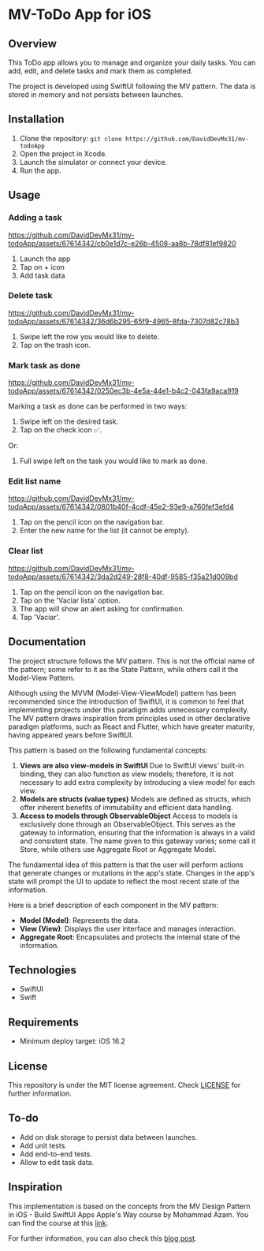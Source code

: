 # MV-ToDo App for iOS

## Overview

This ToDo app allows you to manage and organize your daily tasks. You can add, edit, and delete tasks and mark them as completed.

The project is developed using SwiftUI following the MV pattern. The data is stored in memory and not persists between launches.

## Installation

1. Clone the repository: `git clone https://github.com/DavidDevMx31/mv-todoApp`
2. Open the project in Xcode.
3. Launch the simulator or connect your device.
4. Run the app.

## Usage

### Adding a task

https://github.com/DavidDevMx31/mv-todoApp/assets/67614342/cb0e1d7c-e26b-4508-aa8b-78df81ef9820

1. Launch the app
2. Tap on + icon
3. Add task data

### Delete task

https://github.com/DavidDevMx31/mv-todoApp/assets/67614342/36d6b295-65f9-4965-8fda-7307d82c78b3

1. Swipe left the row you would like to delete.
2. Tap on the trash icon.

### Mark task as done

https://github.com/DavidDevMx31/mv-todoApp/assets/67614342/0250ec3b-4e5a-44e1-b4c2-043fa9aca919

Marking a task as done can be performed in two ways:

1. Swipe left on the desired task.
2. Tap on the check icon ✅.

Or:
1. Full swipe left on the task you would like to mark as done.

### Edit list name

https://github.com/DavidDevMx31/mv-todoApp/assets/67614342/0801b40f-4cdf-45e2-93e9-a760fef3efd4

1. Tap on the pencil icon on the navigation bar.
2. Enter the new name for the list (it cannot be empty).

### Clear list

https://github.com/DavidDevMx31/mv-todoApp/assets/67614342/3da2d249-28f8-40df-9585-f35a21d009bd

1. Tap on the pencil icon on the navigation bar.
2. Tap on the 'Vaciar lista' option.
3. The app will show an alert asking for confirmation.
4. Tap 'Vaciar'.
   
## Documentation

The project structure follows the MV pattern. This is not the official name of the pattern; some refer to it as the State Pattern, while others call it the Model-View Pattern.

Although using the MVVM (Model-View-ViewModel) pattern has been recommended since the introduction of SwiftUI, it is common to feel that implementing projects under this paradigm adds unnecessary complexity. The MV pattern draws inspiration from principles used in other declarative paradigm platforms, such as React and Flutter, which have greater maturity, having appeared years before SwiftUI.

This pattern is based on the following fundamental concepts:
1. **Views are also view-models in SwiftUI**
Due to SwiftUI views' built-in binding, they can also function as view models; therefore, it is not necessary to add extra complexity by introducing a view model for each view.
2. **Models are structs (value types)**
Models are defined as structs, which offer inherent benefits of immutability and efficient data handling.
3. **Access to models through ObservableObject**
Access to models is exclusively done through an ObservableObject. This serves as the gateway to information, ensuring that the information is always in a valid and consistent state. The name given to this gateway varies; some call it Store, while others use Aggregate Root or Aggregate Model.

The fundamental idea of this pattern is that the user will perform actions that generate changes or mutations in the app's state. Changes in the app's state will prompt the UI to update to reflect the most recent state of the information.

Here is a brief description of each component in the MV pattern:

- **Model (Model)**: Represents the data.
- **View (View)**: Displays the user interface and manages interaction.
- **Aggregate Root**: Encapsulates and protects the internal state of the information.

## Technologies
- SwiftUI
- Swift

## Requirements
- Minimum deploy target: iOS 16.2

## License

This repository is under the MIT license agreement. Check [LICENSE](LICENSE) for further information.

## To-do
- Add on disk storage to persist data between launches.
- Add unit tests.
- Add end-to-end tests.
- Allow to edit task data.

## Inspiration

This implementation is based on the concepts from the MV Design Pattern in iOS - Build SwiftUI Apps Apple's Way course by Mohammad Azam. You can find the course at this [link](https://www.udemy.com/share/109yMo3@Ep4Nq6ydrVww-yT9Hs9JZpS8HzBldzGi0ukOknQ2taKnxlhgO1DhGrHh4T8ayhp4/).

For further information, you can also check this [blog post](https://azamsharp.com/2022/08/09/intro-to-mv-state-pattern.html).
